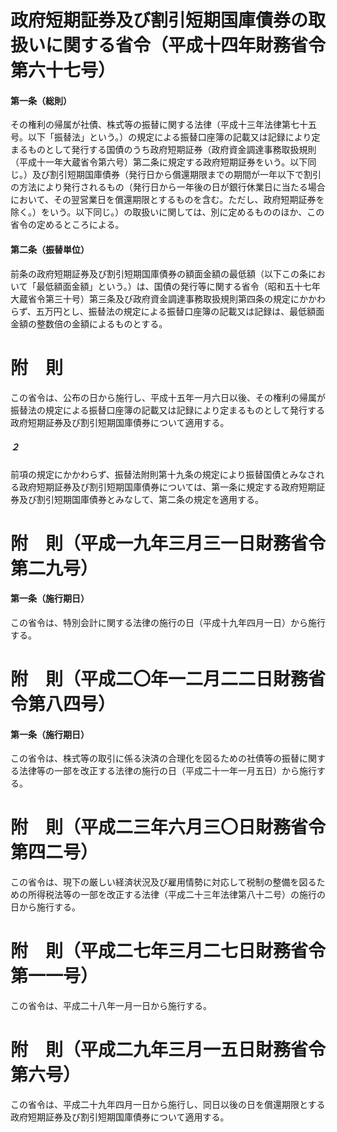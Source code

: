 # 政府短期証券及び割引短期国庫債券の取扱いに関する省令（平成十四年財務省令第六十七号）
#### 第一条（総則）
その権利の帰属が社債、株式等の振替に関する法律（平成十三年法律第七十五号。以下「振替法」という。）の規定による振替口座簿の記載又は記録により定まるものとして発行する国債のうち政府短期証券（政府資金調達事務取扱規則（平成十一年大蔵省令第六号）第二条に規定する政府短期証券をいう。以下同じ。）及び割引短期国庫債券（発行日から償還期限までの期間が一年以下で割引の方法により発行されるもの（発行日から一年後の日が銀行休業日に当たる場合において、その翌営業日を償還期限とするものを含む。ただし、政府短期証券を除く。）をいう。以下同じ。）の取扱いに関しては、別に定めるもののほか、この省令の定めるところによる。
#### 第二条（振替単位）
前条の政府短期証券及び割引短期国庫債券の額面金額の最低額（以下この条において「最低額面金額」という。）は、国債の発行等に関する省令（昭和五十七年大蔵省令第三十号）第三条及び政府資金調達事務取扱規則第四条の規定にかかわらず、五万円とし、振替法の規定による振替口座簿の記載又は記録は、最低額面金額の整数倍の金額によるものとする。
# 附　則
この省令は、公布の日から施行し、平成十五年一月六日以後、その権利の帰属が振替法の規定による振替口座簿の記載又は記録により定まるものとして発行する政府短期証券及び割引短期国庫債券について適用する。
##### ２
前項の規定にかかわらず、振替法附則第十九条の規定により振替国債とみなされる政府短期証券及び割引短期国庫債券については、第一条に規定する政府短期証券及び割引短期国庫債券とみなして、第二条の規定を適用する。
# 附　則（平成一九年三月三一日財務省令第二九号）
#### 第一条（施行期日）
この省令は、特別会計に関する法律の施行の日（平成十九年四月一日）から施行する。
# 附　則（平成二〇年一二月二二日財務省令第八四号）
#### 第一条（施行期日）
この省令は、株式等の取引に係る決済の合理化を図るための社債等の振替に関する法律等の一部を改正する法律の施行の日（平成二十一年一月五日）から施行する。
# 附　則（平成二三年六月三〇日財務省令第四二号）
この省令は、現下の厳しい経済状況及び雇用情勢に対応して税制の整備を図るための所得税法等の一部を改正する法律（平成二十三年法律第八十二号）の施行の日から施行する。
# 附　則（平成二七年三月二七日財務省令第一一号）
この省令は、平成二十八年一月一日から施行する。
# 附　則（平成二九年三月一五日財務省令第六号）
この省令は、平成二十九年四月一日から施行し、同日以後の日を償還期限とする政府短期証券及び割引短期国庫債券について適用する。

